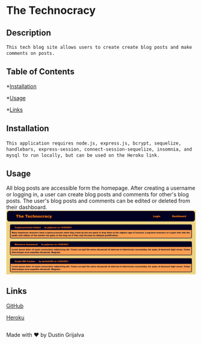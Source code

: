 # The Technocracy

## Description
    This tech blog site allows users to create create blog posts and make comments on posts.

  ## Table of Contents
  *[Installation](#installation)

  *[Usage](#usage)

  *[Links](#links)


  ## Installation
    This application requires node.js, express.js, bcrypt, sequelize, handlebars, express-session, connect-session-sequelize, insomnia, and mysql to run locally, but can be used on the Heroku link.

  ## Usage
  All blog posts are accessible form the homepage. After creating a username or logging in, a user can create blog posts and comments for other's blog posts. The user's blog posts and comments can be edited or deleted from their dashboard.
  ![screenshot](./assets/images/screenshot.jpg)

  ## Links

  [GitHub](https://github.com/Dustin2400/the-technocracy)

  [Heroku](https://the-technocracy.herokuapp.com/)

##
  Made with ❤️ by Dustin Grijalva